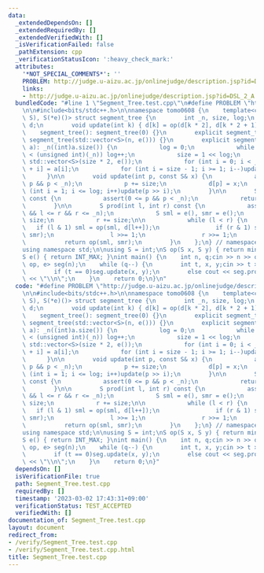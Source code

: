 ```yaml
---
data:
  _extendedDependsOn: []
  _extendedRequiredBy: []
  _extendedVerifiedWith: []
  _isVerificationFailed: false
  _pathExtension: cpp
  _verificationStatusIcon: ':heavy_check_mark:'
  attributes:
    '*NOT_SPECIAL_COMMENTS*': ''
    PROBLEM: http://judge.u-aizu.ac.jp/onlinejudge/description.jsp?id=DSL_2_A
    links:
    - http://judge.u-aizu.ac.jp/onlinejudge/description.jsp?id=DSL_2_A
  bundledCode: "#line 1 \"Segment_Tree.test.cpp\"\n#define PROBLEM \"http://judge.u-aizu.ac.jp/onlinejudge/description.jsp?id=DSL_2_A\"\
    \n\n#include<bits/stdc++.h>\n\nnamespace tomo0608 {\n    template<class S, S(*op)(S,\
    \ S), S(*e)()> struct segment_tree {\n        int _n, size, log;\n        std::vector<S>\
    \ d;\n        void update(int k) { d[k] = op(d[k * 2], d[k * 2 + 1]); }\n    \
    \    segment_tree(): segment_tree(0) {}\n        explicit segment_tree(int n):\
    \ segment_tree(std::vector<S>(n, e())) {}\n        explicit segment_tree(std::vector<S>\
    \ a): _n((int)a.size()) {\n            log = 0;\n            while ((1U << log)\
    \ < (unsigned int)(_n)) log++;\n            size = 1 << log;\n            d =\
    \ std::vector<S>(size * 2, e());\n            for (int i = 0; i < _n; i++)d[size\
    \ + i] = a[i];\n            for (int i = size - 1; i >= 1; i--)update(i);\n  \
    \      }\n\n        void update(int p, const S& x) {\n            assert(0 <=\
    \ p && p < _n);\n            p += size;\n            d[p] = x;\n            for\
    \ (int i = 1; i <= log; i++)update(p >> i);\n        }\n\n        S get(int p)\
    \ const {\n            assert(0 <= p && p < _n);\n            return d[p + size];\n\
    \        }\n\n        S prod(int l, int r) const {\n            assert(0 <= l\
    \ && l <= r && r <= _n);\n            S sml = e(), smr = e();\n            l +=\
    \ size;\n            r += size;\n\n            while (l < r) {\n             \
    \   if (l & 1) sml = op(sml, d[l++]);\n                if (r & 1) smr = op(d[--r],\
    \ smr);\n                l >>= 1;\n                r >>= 1;\n            }\n \
    \           return op(sml, smr);\n        }\n    };\n} // namespace tomo0608\n\
    using namespace std;\n\nusing S = int;\nS op(S x, S y) { return min(x, y); }\n\
    S e() { return INT_MAX; }\nint main() {\n    int n, q;cin >> n >> q;\n    tomo0608::segment_tree<S,\
    \ op, e> seg(n);\n    while (q--) {\n        int t, x, y;cin >> t >> x >> y;\n\
    \        if (t == 0)seg.update(x, y);\n        else cout << seg.prod(x, y + 1)\
    \ << \"\\n\";\n    }\n    return 0;\n}\n"
  code: "#define PROBLEM \"http://judge.u-aizu.ac.jp/onlinejudge/description.jsp?id=DSL_2_A\"\
    \n\n#include<bits/stdc++.h>\n\nnamespace tomo0608 {\n    template<class S, S(*op)(S,\
    \ S), S(*e)()> struct segment_tree {\n        int _n, size, log;\n        std::vector<S>\
    \ d;\n        void update(int k) { d[k] = op(d[k * 2], d[k * 2 + 1]); }\n    \
    \    segment_tree(): segment_tree(0) {}\n        explicit segment_tree(int n):\
    \ segment_tree(std::vector<S>(n, e())) {}\n        explicit segment_tree(std::vector<S>\
    \ a): _n((int)a.size()) {\n            log = 0;\n            while ((1U << log)\
    \ < (unsigned int)(_n)) log++;\n            size = 1 << log;\n            d =\
    \ std::vector<S>(size * 2, e());\n            for (int i = 0; i < _n; i++)d[size\
    \ + i] = a[i];\n            for (int i = size - 1; i >= 1; i--)update(i);\n  \
    \      }\n\n        void update(int p, const S& x) {\n            assert(0 <=\
    \ p && p < _n);\n            p += size;\n            d[p] = x;\n            for\
    \ (int i = 1; i <= log; i++)update(p >> i);\n        }\n\n        S get(int p)\
    \ const {\n            assert(0 <= p && p < _n);\n            return d[p + size];\n\
    \        }\n\n        S prod(int l, int r) const {\n            assert(0 <= l\
    \ && l <= r && r <= _n);\n            S sml = e(), smr = e();\n            l +=\
    \ size;\n            r += size;\n\n            while (l < r) {\n             \
    \   if (l & 1) sml = op(sml, d[l++]);\n                if (r & 1) smr = op(d[--r],\
    \ smr);\n                l >>= 1;\n                r >>= 1;\n            }\n \
    \           return op(sml, smr);\n        }\n    };\n} // namespace tomo0608\n\
    using namespace std;\n\nusing S = int;\nS op(S x, S y) { return min(x, y); }\n\
    S e() { return INT_MAX; }\nint main() {\n    int n, q;cin >> n >> q;\n    tomo0608::segment_tree<S,\
    \ op, e> seg(n);\n    while (q--) {\n        int t, x, y;cin >> t >> x >> y;\n\
    \        if (t == 0)seg.update(x, y);\n        else cout << seg.prod(x, y + 1)\
    \ << \"\\n\";\n    }\n    return 0;\n}"
  dependsOn: []
  isVerificationFile: true
  path: Segment_Tree.test.cpp
  requiredBy: []
  timestamp: '2023-03-02 17:43:31+09:00'
  verificationStatus: TEST_ACCEPTED
  verifiedWith: []
documentation_of: Segment_Tree.test.cpp
layout: document
redirect_from:
- /verify/Segment_Tree.test.cpp
- /verify/Segment_Tree.test.cpp.html
title: Segment_Tree.test.cpp
---
```

